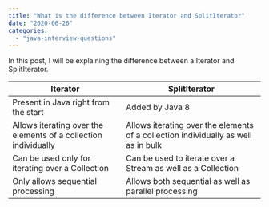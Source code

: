 ```yaml
---
title: "What is the difference between Iterator and SplitIterator"
date: "2020-06-26"
categories: 
  - "java-interview-questions"
---
```


In this post, I will be explaining the difference between a Iterator and SplitIterator.


| Iterator |SplitIterator  |
|--|--|
| Present in Java right from the start |Added by Java 8  |
| Allows iterating over the elements of a collection individually |  Allows iterating over the elements of a collection individually as well as in bulk|
| Can be used only for iterating over a Collection | Can be used to iterate over a Stream as well as a Collection |
|  Only allows sequential processing| Allows both sequential as well as parallel processing |
